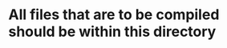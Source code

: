 All files that are to be compiled should be within this directory
=================================================================
